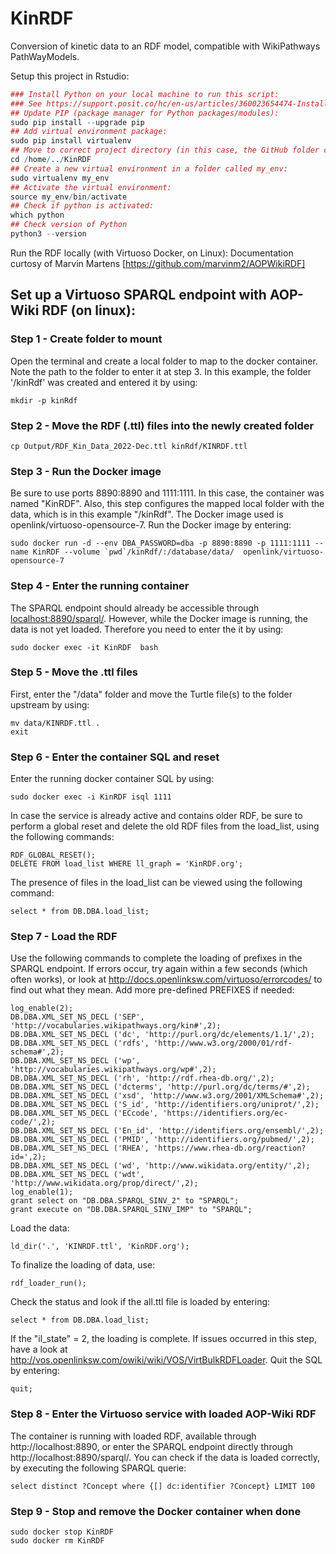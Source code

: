 # KinRDF
Conversion of kinetic data to an RDF model, compatible with WikiPathways PathWayModels.

Setup this project in Rstudio:
```R
### Install Python on your local machine to run this script:
### See https://support.posit.co/hc/en-us/articles/360023654474-Installing-and-Configuring-Python-with-RStudio
## Update PIP (package manager for Python packages/modules):
sudo pip install --upgrade pip
## Add virtual environment package:
sudo pip install virtualenv
## Move to correct project directory (in this case, the GitHub folder calles KinRDF)
cd /home/../KinRDF
## Create a new virtual environment in a folder called my_env:
sudo virtualenv my_env
## Activate the virtual environment:
source my_env/bin/activate
## Check if python is activated:
which python
## Check version of Python
python3 --version
```

Run the RDF locally (with Virtuoso Docker, on Linux):
Documentation curtosy of Marvin Martens [https://github.com/marvinm2/AOPWikiRDF]

## Set up a Virtuoso SPARQL endpoint with AOP-Wiki RDF (on linux):

### Step 1 - Create folder to mount
Open the terminal and create a local folder to map to the docker container. Note the path to the folder to enter it at step 3. In this example, the folder '/kinRdf' was created and entered it by using:
```
mkdir -p kinRdf
```

### Step 2 - Move the RDF (.ttl) files into the newly created folder
```
cp Output/RDF_Kin_Data_2022-Dec.ttl kinRdf/KINRDF.ttl
```

### Step 3 - Run the Docker image
Be sure to use ports 8890:8890 and 1111:1111. In this case, the container was named "KinRDF". Also, this step configures the mapped local folder with the data, which is in this example "/kinRdf". The Docker image used is openlink/virtuoso-opensource-7. Run the Docker image by entering:
```
sudo docker run -d --env DBA_PASSWORD=dba -p 8890:8890 -p 1111:1111 --name KinRDF --volume `pwd`/kinRdf/:/database/data/  openlink/virtuoso-opensource-7
```

### Step 4 - Enter the running container
The SPARQL endpoint should already be accessible through [localhost:8890/sparql/](http://localhost:8890/sparql/). However, while the Docker image is running, the data is not yet loaded. Therefore you need to enter the it by using:

```
sudo docker exec -it KinRDF  bash
```

### Step 5 - Move the .ttl files
First, enter the "/data" folder and move the Turtle file(s) to the folder upstream by using:

```
mv data/KINRDF.ttl .
exit
```

### Step 6 - Enter the container SQL and reset
Enter the running docker container SQL by using: 

```
sudo docker exec -i KinRDF isql 1111
```

In case the service is already active and contains older RDF, be sure to perform a global reset and delete the old RDF files from the load_list, using the following commands:

```
RDF_GLOBAL_RESET();
DELETE FROM load_list WHERE ll_graph = 'KinRDF.org';
```

The presence of files in the load_list can be viewed using the following command:

```
select * from DB.DBA.load_list;
```

### Step 7 - Load the RDF
Use the following commands to complete the loading of prefixes in the SPARQL endpoint. If errors occur, try again within a few seconds (which often works), or look at http://docs.openlinksw.com/virtuoso/errorcodes/ to find out what they mean. Add more pre-defined PREFIXES if needed:

```
log_enable(2);
DB.DBA.XML_SET_NS_DECL ('SEP', 'http://vocabularies.wikipathways.org/kin#',2);
DB.DBA.XML_SET_NS_DECL ('dc', 'http://purl.org/dc/elements/1.1/',2);
DB.DBA.XML_SET_NS_DECL ('rdfs', 'http://www.w3.org/2000/01/rdf-schema#',2);
DB.DBA.XML_SET_NS_DECL ('wp', 'http://vocabularies.wikipathways.org/wp#',2);
DB.DBA.XML_SET_NS_DECL ('rh', 'http://rdf.rhea-db.org/',2);
DB.DBA.XML_SET_NS_DECL ('dcterms', 'http://purl.org/dc/terms/#',2);
DB.DBA.XML_SET_NS_DECL ('xsd', 'http://www.w3.org/2001/XMLSchema#',2);
DB.DBA.XML_SET_NS_DECL ('S_id', 'http://identifiers.org/uniprot/',2);
DB.DBA.XML_SET_NS_DECL ('ECcode', 'https://identifiers.org/ec-code/',2);
DB.DBA.XML_SET_NS_DECL ('En_id', 'http://identifiers.org/ensembl/',2);
DB.DBA.XML_SET_NS_DECL ('PMID', 'http://identifiers.org/pubmed/',2);
DB.DBA.XML_SET_NS_DECL ('RHEA', 'https://www.rhea-db.org/reaction?id=',2);
DB.DBA.XML_SET_NS_DECL ('wd', 'http://www.wikidata.org/entity/',2);
DB.DBA.XML_SET_NS_DECL ('wdt', 'http://www.wikidata.org/prop/direct/',2);
log_enable(1);
grant select on "DB.DBA.SPARQL_SINV_2" to "SPARQL";
grant execute on "DB.DBA.SPARQL_SINV_IMP" to "SPARQL";
```

Load the data: 

```
ld_dir('.', 'KINRDF.ttl', 'KinRDF.org');
```

To finalize the loading of data, use:
```
rdf_loader_run();
```

Check the status and look if the all.ttl file is loaded by entering:
```
select * from DB.DBA.load_list;
```

If the "il_state" = 2, the loading is complete. If issues occurred in this step, have a look at http://vos.openlinksw.com/owiki/wiki/VOS/VirtBulkRDFLoader. 
Quit the SQL by entering:
```
quit;
```

### Step 8 - Enter the Virtuoso service with loaded AOP-Wiki RDF
The container is running with loaded RDF, available through http://localhost:8890, or enter the SPARQL endpoint directly through http://localhost:8890/sparql/. You can check if the data is loaded correctly, by executing the following SPARQL querie:

```SPARQL
select distinct ?Concept where {[] dc:identifier ?Concept} LIMIT 100
```

### Step 9 - Stop and remove the Docker container when done
```
sudo docker stop KinRDF
sudo docker rm KinRDF
```
